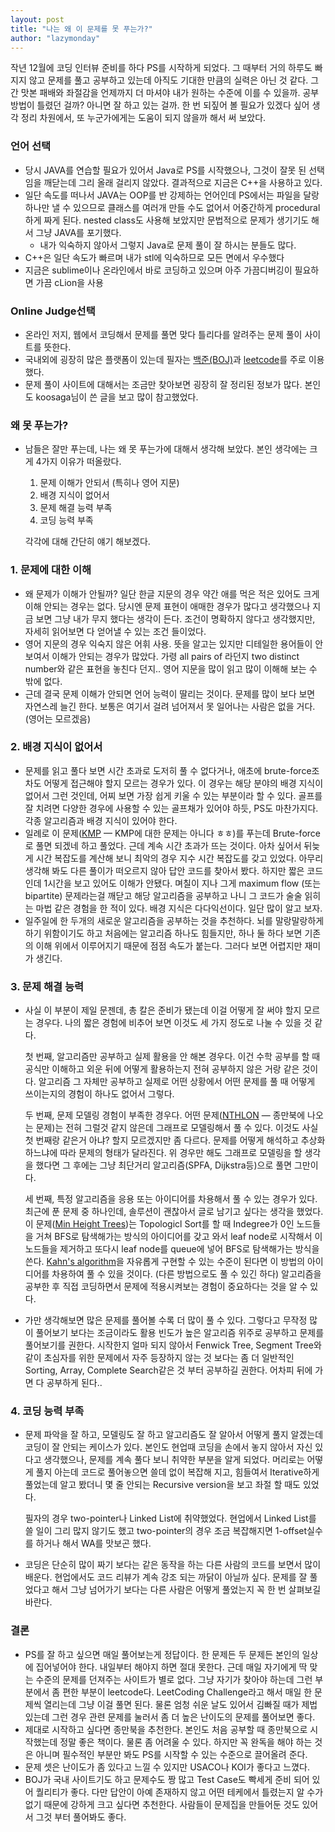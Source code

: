```yaml
---
layout: post
title: "나는 왜 이 문제를 못 푸는가?"
author: "lazymonday"
---
```


작년 12월에 코딩 인터뷰 준비를 하다 PS를 시작하게 되었다. 그 때부터 거의 하루도 빠지지 않고 문제를 풀고 공부하고 있는데 아직도 기대한 만큼의 실력은 아닌 것 같다. 그간 맛본 패배와 좌절감을 언제까지 더 마셔야 내가 원하는 수준에 이를 수 있을까. 공부 방법이 틀렸던 걸까? 아니면 잘 하고 있는 걸까. 한 번 되짚어 볼 필요가 있겠다 싶어 생각 정리 차원에서, 또 누군가에게는 도움이 되지 않을까 해서 써 보았다.

### 언어 선택

- 당시 JAVA를 연습할 필요가 있어서 Java로 PS를 시작했으나, 그것이 잘못 된 선택임을 깨닫는데 그리 올래 걸리지 않았다. 결과적으로 지금은 C++을 사용하고 있다.
- 일단 속도를 떠나서 JAVA는 OOP를 반 강제하는 언어인데 PS에서는 파일을 달랑 하나만 낼 수 있으므로 클래스를 여러개 만들 수도 없어서 어중간하게 procedural하게 짜게 된다. nested class도 사용해 보았지만 문법적으로 문제가 생기기도 해서 그냥 JAVA를 포기했다.
  - 내가 익숙하지 않아서 그렇지 Java로 문제 풀이 잘 하시는 분들도 많다.
- C++은 일단 속도가 빠르며 내가 stl에 익숙하므로 모든 면에서 우수했다
- 지금은 sublime이나 온라인에서 바로 코딩하고 있으며 아주 가끔디버깅이 필요하면 가끔 cLion을 사용

### Online Judge선택

- 온라인 저지, 웹에서 코딩해서 문제를 풀면 맞다 틀리다를 알려주는 문제 풀이 사이트를 뜻한다.
- 국내외에 굉장히 많은 플랫폼이 있는데 필자는 [백준(BOJ)](https://www.acmicpc.net/)과 [leetcode](https://leetcode.com/)를 주로 이용했다.
- 문제 풀이 사이트에 대해서는 조금만 찾아보면 굉장히 잘 정리된 정보가 많다. 본인도 koosaga님이 쓴 글을 보고 많이 참고했었다.

### 왜 못 푸는가?

- 남들은 잘만 푸는데, 나는 왜 못 푸는가에 대해서 생각해 보았다. 본인 생각에는 크게 4가지 이유가 떠올랐다.

  1. 문제 이해가 안되서 (특히나 영어 지문)
  2. 배경 지식이 없어서
  3. 문제 해결 능력 부족
  4. 코딩 능력 부족

  각각에 대해 간단히 얘기 해보겠다.

### 1. 문제에 대한 이해

- 왜 문제가 이해가 안될까? 일단 한글 지문의 경우 약간 애를 먹은 적은 있어도 크게 이해 안되는 경우는 없다. 당시엔 문제 표현이 애매한 경우가 많다고 생각했으나 지금 보면 그냥 내가 무지 했다는 생각이 든다. 조건이 명확하지 않다고 생각했지만, 자세히 읽어보면 다 얻어낼 수 있는 조건 들이었다.
- 영어 지문의 경우 익숙지 않은 어휘 사용. 뜻을 알고는 있지만 디테일한 용어들이 안 보여서 이해가 안되는 경우가 많았다. 가령 all pairs of 라던지 two distinct number와 같은 표현을 놓친다 던지.. 영어 지문을 많이 읽고 많이 이해해 보는 수 밖에 없다.
- 근데 결국 문제 이해가 안되면 언어 능력이 딸리는 것이다. 문제를 많이 보다 보면 자연스레 늘긴 한다. 보통은 여기서 걸려 넘어져서 못 일어나는 사람은 없을 거다. (영어는 모르겠음)

### 2. 배경 지식이 없어서

- 문제를 읽고 풀다 보면 시간 초과로 도저히 풀 수 없다거나, 애초에 brute-force조차도 어떻게 접근해야 할지 모르는 경우가 있다. 이 경우는 해당 분야의 배경 지식이 없어서 그런 것인데, 어찌 보면 가장 쉽게 키울 수 있는 부분이라 할 수 있다. 골프를 잘 치려면 다양한 경우에 사용할 수 있는 골프채가 있어야 하듯, PS도 마찬가지다. 각종 알고리즘과 배경 지식이 있어야 한다.
- 일례로 이 문제([KMP](https://www.acmicpc.net/problem/16590) — KMP에 대한 문제는 아니다 ㅎㅎ)를 푸는데  Brute-force로 풀면 되겠네 하고 풀었다. 근데 계속 시간 초과가 뜨는 것이다. 아차 싶어서 뒤늦게 시간 복잡도를 계산해 보니 최악의 경우 지수 시간 복잡도를 갖고 있었다. 아무리 생각해 봐도 다른 풀이가 떠오르지 않아 답안 코드를 찾아서 봤다. 하지만 짧은 코드인데 1시간을 보고 있어도 이해가 안됐다. 며칠이 지나 그게 maximum flow (또는 bipartite) 문제라는걸 깨닫고 해당 알고리즘을 공부하고 나니 그 코드가 술술 읽히는 마법 같은 경험을 한 적이 있다. 배경 지식은 다다익선이다. 일단 많이 알고 보자.
- 일주일에 한 두개의 새로운 알고리즘을 공부하는 것을 추천하다. 뇌를 말랑말랑하게 하기 위함이기도 하고 처음에는 알고리즘 하나도 힘들지만, 하나 둘 하다 보면 기존의 이해 위에서 이루어지기 때문에 점점 속도가 붙는다. 그러다 보면 어렵지만 재미가 생긴다.

### 3. 문제 해결 능력

- 사실 이 부분이 제일 문젠데, 총 칼은 준비가 됐는데 이걸 어떻게 잘 써야 할지 모르는 경우다. 나의 짧은 경험에 비추어 보면 이것도 세 가지 정도로 나눌 수 있을 것 같다.

  첫 번째, 알고리즘만 공부하고 실제 활용을 안 해본 경우다. 이건 수학 공부를 할 때 공식만 이해하고 외운 뒤에 어떻게 활용하는지 전혀 공부하지 않은 거랑 같은 것이다. 알고리즘 그 자체만 공부하고 실제로 어떤 상황에서 어떤 문제를 풀 때 어떻게 쓰이는지의 경험이 하나도 없어서 그렇다.

  두 번째, 문제 모델링 경험이 부족한 경우다. 어떤 문제([NTHLON](https://algospot.com/judge/problem/read/NTHLON) — 종만북에 나오는 문제)는 전혀 그럴것 같지 않은데 그래프로 모델링해서 풀 수 있다. 이것도 사실 첫 번째랑 같은거 아냐? 할지 모르겠지만 좀 다르다. 문제를 어떻게 해석하고 추상화하느냐에 따라 문제의 형태가 달라진다. 위 경우만 해도 그래프로 모델링을 할 생각을 했다면 그 후에는 그냥 최단거리 알고리즘(SPFA, Dijkstra등)으로 풀면 그만이다.

  세 번째, 특정 알고리즘을 응용 또는 아이디어를 차용해서 풀 수 있는 경우가 있다. 최근에 푼 문제 중 하나인데, 솔루션이 괜찮아서 글로 남기고 싶다는 생각을 했었다. 이 문제([Min Height Trees](https://leetcode.com/problems/minimum-height-trees/))는 Topologicl Sort를 할 때 Indegree가 0인 노드들을 거쳐 BFS로 탐색해가는 방식의 아이디어를 갖고 와서 leaf node로 시작해서 이 노드들을 제거하고 또다시 leaf node를 queue에 넣어 BFS로 탐색해가는 방식을 쓴다. [Kahn's algorithm](https://en.wikipedia.org/wiki/Topological_sorting#Kahn's_algorithm)을 자유롭게 구현할 수 있는 수준이 된다면 이 방법의 아이디어를 차용하여 풀 수 있을 것이다. (다른 방법으로도 풀 수 있긴 하다) 알고리즘을 공부한 후 직접 코딩하면서 문제에 적용시켜보는 경험이 중요하다는 것을 알 수 있다.

- 가만 생각해보면 많은 문제를 풀어볼 수록 더 많이 풀 수 있다. 그렇다고 무작정 많이 풀어보기 보다는 조금이라도 활용 빈도가 높은 알고리즘 위주로 공부하고 문제를 풀어보기를 권한다. 시작한지 얼마 되지 않아서 Fenwick Tree, Segment Tree와 같이 초심자를 위한 문제에서 자주 등장하지 않는 것 보다는 좀 더 일반적인 Sorting, Array, Complete Search같은 것 부터 공부하길 권한다. 어차피 뒤에 가면 다 공부하게 된다..

### 4. 코딩 능력 부족

- 문제 파악을 잘 하고, 모델링도 잘 하고 알고리즘도 잘 알아서 어떻게 풀지 알겠는데 코딩이 잘 안되는 케이스가 있다. 본인도 현업때 코딩을 손에서 놓지 않아서 자신 있다고 생각했으나, 문제를 계속 풀다 보니 취약한 부분을 알게 되었다. 머리로는 어떻게 풀지 아는데 코드로 풀어놓으면 쓸데 없이 복잡해 지고, 힘들여서 Iterative하게 풀었는데 알고 봤더니 몇 줄 안되는 Recursive version을 보고 좌절 할 때도 있었다.

  필자의 경우 two-pointer나 Linked List에 취약했었다. 현업에서 Linked List를 쓸 일이 그리 많지 않기도 했고 two-pointer의 경우 조금 복잡해지면 1-offset실수를 하거나 해서 WA를 맛보곤 했다.

- 코딩은 단순히 많이 짜기 보다는 같은 동작을 하는 다른 사람의 코드를 보면서 많이 배운다. 현업에서도 코드 리뷰가 계속 강조 되는 까닭이 아닐까 싶다. 문제를 잘 풀었다고 해서 그냥 넘어가기 보다는 다른 사람은 어떻게 풀었는지 꼭 한 번 살펴보길 바란다.

### 결론

- PS를 잘 하고 싶으면 매일 풀어보는게 정답이다. 한 문제든 두 문제든 본인의 일상에 집어넣어야 한다. 내일부터 해야지 하면 절대 못한다. 근데 매일 자기에게 딱 맞는 수준의 문제를 던져주는 사이트가 별로 없다. 그냥 자기가 찾아야 하는데 그런 부분에서 좀 편한 부분이 leetcode다. LeetCoding Challenge라고 해서 매일 한 문제씩 열리는데 그냥 이걸 풀면 된다. 물론 엄청 쉬운 날도 있어서 김빠질 때가 제법 있는데 그런 경우 관련 문제를 눌러서 좀 더 높은 난이도의 문제를 풀어보면 좋다.
- 제대로 시작하고 싶다면 종만북을 추천한다. 본인도 처음 공부할 때 종만북으로 시작했는데 정말 좋은 책이다. 물론 좀 어려울 수 있다. 하지만 꼭 완독을 해야 하는 것은 아니며 필수적인 부분만 봐도 PS를 시작할 수 있는 수준으로 끌어올려 준다.
- 문제 셋은 난이도가 좀 있다고 느낄 수 있지만 USACO나 KOI가 좋다고 느꼈다.
- BOJ가 국내 사이트기도 하고 문제수도 짱 많고 Test Case도 빡세게 준비 되어 있어 퀄리티가 좋다. 다만 답안이 아예 존재하지 않고 어떤 테케에서 틀렸는지 알 수가 없기 때문에 강하게 크고 싶다면 추천한다. 사람들이 문제집을 만들어둔 것도 있어서 그것 부터 풀어봐도 좋다.